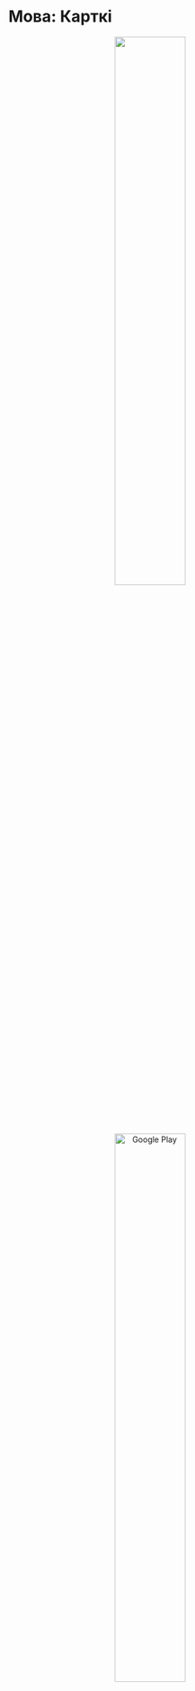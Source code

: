# Мова: Карткі

<p align="center">
  <img src="https://github.com/andy-voz/mova-cards/assets/26454250/14c519b7-291e-449c-b17d-e21980f1713e" width="50%" height="50%"/>
  <a href="https://play.google.com/store/apps/details?id=com.skarynalabs.movacards"><img src="https://play.google.com/intl/en_us/badges/static/images/badges/be_badge_web_generic.png" alt="Google Play" width="50%" height="50%"/></a>
</p>

<details closed>
  <summary><h2>Скрыншоты</h2></summary>
  <p align="middle">
    <img src="https://github.com/andy-voz/mova-cards/assets/26454250/34b5c646-e699-401b-8f8a-4e80ff1adece" width="30%" height="30%"/>
    <img src="https://github.com/andy-voz/mova-cards/assets/26454250/759be674-833e-4d4d-bc93-c984f7692987" width="30%" height="30%"/>
  </p>
  <p align="middle">
    <img src="https://github.com/andy-voz/mova-cards/assets/26454250/a293e09b-8efc-4455-aa7b-511c246bfaae" width="30%" height="30%"/>
    <img src="https://github.com/andy-voz/mova-cards/assets/26454250/a3c06e45-e7ec-4f0e-9d7f-f63ab01d2b1e" width="30%" height="30%"/>
  </p>
  <p align="middle">
    <img src="https://github.com/andy-voz/mova-cards/assets/26454250/be83f5f8-8027-4695-b69a-4a1ba7110cb0" width="30%" height="30%"/>
  </p>
</details>

# Мэта

Дадатак распрацаваны для тых, хто хоча пашырыць свой слоўнікавы запас.

Ідэя простая: карыстальнік кожны дзень атрымлівае павядомленне з прапановай прагледзіць беларускае слова.
Для кожнага слова можна прагледзіць тлумачэнне ды пераклад на ангельскую ці рускую мовы.

# Статус

Праэкт знаходзіцца на этапе адкрытага тэставання.

Даступен для [Android](https://play.google.com/store/apps/details?id=com.skarynalabs.movacards)

# Тэхналёгіі

Дадатак распрацаваны на фрэймворку [Flutter](https://flutter.dev/).

# Падзякі

- [Movananova](https://uroki.movananova.by/) за цікавыя урокі беларускай мовы ды натхненне.
- [Verbum](https://verbum.by) за добрую калекцыю беларскіх слоўнікаў.
- [Pixabay](https://pixabay.com/) за вялікі выбар карцінак па свабоднай ліцензіі.

# Кантакты

Звязацца можна па email: skaryna.labs@gmail.com

<a href="https://www.buymeacoffee.com/skarynalabs" target="_blank"><img src="https://cdn.buymeacoffee.com/buttons/default-orange.png" alt="Buy Me A Coffee" height="25%" width="25%"></a>
